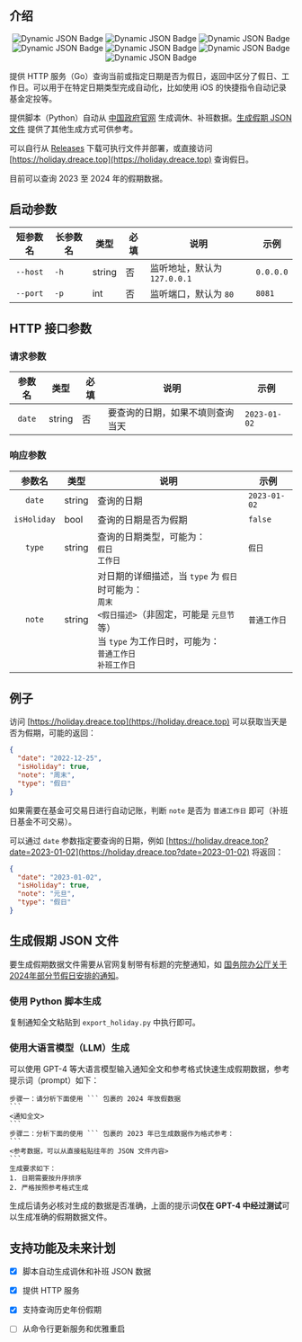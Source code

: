 ## 介绍
<p align="center">
    <img alt="Dynamic JSON Badge" src="https://img.shields.io/badge/dynamic/json?url=https%3A%2F%2Fholiday.dreace.top%2Fstats&query=%24.requestCount.daily&label=%E6%9C%8D%E5%8A%A1%E6%AC%A1%E6%95%B0%EF%BC%88%E5%A4%A9%EF%BC%89&cacheSeconds=3600">
    <img alt="Dynamic JSON Badge" src="https://img.shields.io/badge/dynamic/json?url=https%3A%2F%2Fholiday.dreace.top%2Fstats&query=%24.requestCount.monthly&label=%E6%9C%8D%E5%8A%A1%E6%AC%A1%E6%95%B0%EF%BC%88%E6%9C%88%EF%BC%89&cacheSeconds=86400">
    <img alt="Dynamic JSON Badge" src="https://img.shields.io/badge/dynamic/json?url=https%3A%2F%2Fholiday.dreace.top%2Fstats&query=%24..years%5B-1%3A%5D&label=%E6%9B%B4%E6%96%B0%E5%88%B0&color=orange&cacheSeconds=86400">
    <img alt="Dynamic JSON Badge" src="https://img.shields.io/badge/dynamic/json?url=https%3A%2F%2Fholiday.dreace.top&query=%24.date&label=date&color=red&cacheSeconds=3600">
    <img alt="Dynamic JSON Badge" src="https://img.shields.io/badge/dynamic/json?url=https%3A%2F%2Fholiday.dreace.top&query=%24.isHoliday&label=isHoliday&color=green&cacheSeconds=3600">
    <img alt="Dynamic JSON Badge" src="https://img.shields.io/badge/dynamic/json?url=https%3A%2F%2Fholiday.dreace.top&query=%24.type&label=type&color=blue&cacheSeconds=3600">
    <img alt="Dynamic JSON Badge" src="https://img.shields.io/badge/dynamic/json?url=https%3A%2F%2Fholiday.dreace.top&query=%24.note&label=note&color=yellow&cacheSeconds=3600">
</p>



提供 HTTP 服务（Go）查询当前或指定日期是否为假日，返回中区分了假日、工作日。可以用于在特定日期类型完成自动化，比如使用 iOS 的快捷指令自动记录基金定投等。

提供脚本（Python）自动从 [中国政府官网](http://www.gov.cn/) 生成调休、补班数据。[生成假期 JSON 文件](#生成假期-json-文件) 提供了其他生成方式可供参考。

可以自行从 [Releases](https://github.com/Dreace/ChinaHolidayAPI/releases) 下载可执行文件并部署，或直接访问 [https://holiday.dreace.top](https://holiday.dreace.top) 查询假日。

目前可以查询 2023 至 2024 年的假期数据。

## 启动参数

|   短参数名   | 长参数名 | 类型     | 必填  | 说明                   | 示例        |
|:--------:|------|--------|-----|----------------------|-----------|
| `--host` | `-h` | string | 否   | 监听地址，默认为 `127.0.0.1` | `0.0.0.0` |
| `--port` | `-p` | int    | 否   | 监听端口，默认为 `80`        | `8081`    |

## HTTP 接口参数

### 请求参数

|  参数名   | 类型     | 必填  | 说明               | 示例           |
|:------:|--------|-----|------------------|--------------|
| `date` | string | 否   | 要查询的日期，如果不填则查询当天 | `2023-01-02` |

### 响应参数

|     参数名     | 类型     | 说明                                                                                                                     | 示例           |
|:-----------:|--------|------------------------------------------------------------------------------------------------------------------------|--------------|
|   `date`    | string | 查询的日期                                                                                                                  | `2023-01-02` |
| `isHoliday` | bool   | 查询的日期是否为假期                                                                                                             | `false`      |
|   `type`    | string | 查询的日期类型，可能为：<br/> `假日` <br/> `工作日`                                                                                     | `假日`         |
|   `note`    | string | 对日期的详细描述，当 `type` 为 `假日` 时可能为：<br/> `周末`<br/>`<假日描述>`（非固定，可能是 `元旦节` 等）<br/>当 `type` 为工作日时，可能为：<br/>`普通工作日`<br/>`补班工作日` | `普通工作日`      |

## 例子

访问 [https://holiday.dreace.top](https://holiday.dreace.top) 可以获取当天是否为假期，可能的返回：

```json
{
  "date": "2022-12-25",
  "isHoliday": true,
  "note": "周末",
  "type": "假日"
}
```

如果需要在基金可交易日进行自动记账，判断 `note` 是否为 `普通工作日` 即可（补班日基金不可交易）。

可以通过 `date` 参数指定要查询的日期，例如 [https://holiday.dreace.top?date=2023-01-02](https://holiday.dreace.top?date=2023-01-02) 将返回：

```json
{
  "date": "2023-01-02",
  "isHoliday": true,
  "note": "元旦",
  "type": "假日"
}
```

## 生成假期 JSON 文件
要生成假期数据文件需要从官网复制带有标题的完整通知，如 [国务院办公厅关于2024年部分节假日安排的通知](https://www.gov.cn/zhengce/content/202310/content_6911527.htm)。

### 使用 Python 脚本生成
复制通知全文粘贴到 `export_holiday.py` 中执行即可。

### 使用大语言模型（LLM）生成
可以使用 GPT-4 等大语言模型输入通知全文和参考格式快速生成假期数据，参考提示词（prompt）如下：
````text
步骤一：请分析下面使用 ``` 包裹的 2024 年放假数据
```
<通知全文>
```
步骤二：分析下面的使用 ``` 包裹的 2023 年已生成数据作为格式参考：
```
<参考数据，可以从直接粘贴往年的 JSON 文件内容>
```
生成要求如下：
1. 日期需要按升序排序
2. 严格按照参考格式生成
````
生成后请务必核对生成的数据是否准确，上面的提示词**仅在 GPT-4 中经过测试**可以生成准确的假期数据文件。

## 支持功能及未来计划

- [x] 脚本自动生成调休和补班 JSON 数据
- [x] 提供 HTTP 服务
- [x] 支持查询历史年份假期
- [ ] 从命令行更新服务和优雅重启

